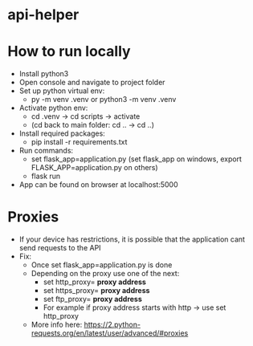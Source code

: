 # api-helper

# How to run locally
- Install python3
- Open console and navigate to project folder
- Set up python virtual env:
  - py -m venv .venv or python3 -m venv .venv
- Activate python env:
  - cd .venv -> cd scripts -> activate 
  - (cd back to main folder: cd .. -> cd ..)
- Install required packages:
  - pip install -r requirements.txt
- Run commands:
  - set flask_app=application.py (set flask_app on windows, export FLASK_APP=application.py on others)
  - flask run
- App can be found on browser at localhost:5000

# Proxies
- If your device has restrictions, it is possible that the application cant send requests to the API
- Fix: 
  - Once set flask_app=application.py is done
  - Depending on the proxy use one of the next: 
    - set http_proxy= __proxy address__
    - set https_proxy= __proxy address__
    - set ftp_proxy= __proxy address__
    - For example if proxy address starts with http -> use set http_proxy
  - More info here: https://2.python-requests.org/en/latest/user/advanced/#proxies
